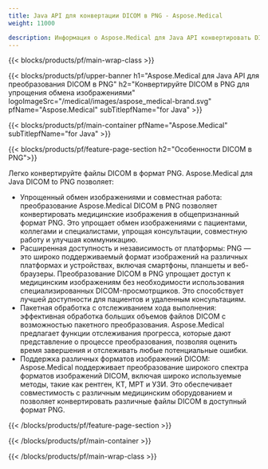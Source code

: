 ```yaml
---
title: Java API для конвертации DICOM в PNG - Aspose.Medical
weight: 11000

description: Информация о Aspose.Medical для Java API конвертировать DICOM в PNG
---
```


{{< blocks/products/pf/main-wrap-class >}}

{{< blocks/products/pf/upper-banner h1="Aspose.Medical для Java API для преобразования DICOM в PNG" h2="Конвертируйте DICOM в PNG для упрощения обмена изображениями" logoImageSrc="/medical/images/aspose_medical-brand.svg" pfName="Aspose.Medical" subTitlepfName="for Java" >}}

{{< blocks/products/pf/main-container pfName="Aspose.Medical" subTitlepfName="for Java" >}}

{{< blocks/products/pf/feature-page-section h2="Особенности DICOM в PNG">}}

<p>Легко конвертируйте файлы DICOM в формат PNG. Aspose.Medical для Java DICOM to PNG позволяет:</p>

<ul>
<li>Упрощенный обмен изображениями и совместная работа: преобразование Aspose.Medical DICOM в PNG позволяет конвертировать медицинские изображения в общепризнанный формат PNG. Это упрощает обмен изображениями с пациентами, коллегами и специалистами, упрощая консультации, совместную работу и улучшая коммуникацию.</li>
<li>Расширенная доступность и независимость от платформы: PNG — это широко поддерживаемый формат изображений на различных платформах и устройствах, включая смартфоны, планшеты и веб-браузеры. Преобразование DICOM в PNG упрощает доступ к медицинским изображениям без необходимости использования специализированных DICOM-просмотрщиков. Это способствует лучшей доступности для пациентов и удаленным консультациям.</li>
<li>Пакетная обработка с отслеживанием хода выполнения: эффективная обработка больших объемов файлов DICOM с возможностью пакетного преобразования. Aspose.Medical предлагает функции отслеживания прогресса, которые дают представление о процессе преобразования, позволяя оценить время завершения и отслеживать любые потенциальные ошибки.</li>
<li>Поддержка различных форматов изображений DICOM: Aspose.Medical поддерживает преобразование широкого спектра форматов изображений DICOM, включая широко используемые методы, такие как рентген, КТ, МРТ и УЗИ. Это обеспечивает совместимость с различным медицинским оборудованием и позволяет конвертировать различные файлы DICOM в доступный формат PNG.</li>
</ul>

{{< /blocks/products/pf/feature-page-section >}}

{{< /blocks/products/pf/main-container >}}

{{< /blocks/products/pf/main-wrap-class >}}